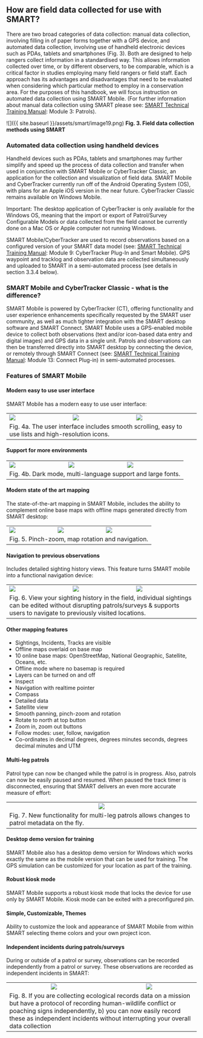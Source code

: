 ## How are field data collected for use with SMART?

There are two broad categories of data collection: manual data
collection, involving filling in of paper forms together with a GPS
device, and automated data collection, involving use of handheld
electronic devices such as PDAs, tablets and smartphones (Fig. 3). Both
are designed to help rangers collect information in a standardised way.
This allows information collected over time, or by different observers,
to be comparable, which is a critical factor in studies employing many
field rangers or field staff. Each approach has its advantages and
disadvantages that need to be evaluated when considering which
particular method to employ in a conservation area. For the purposes of
this handbook, we will focus instruction on automated data collection
using SMART Mobile. (For further information about manual data collection using SMART please see: [SMART Technical
Training
Manual](https://smartconservationtools.org/wp-content/uploads/2019/07/SMART%206%20Technical%20Training%20Manual_2019_07_sm.pdf): Module 3: Patrols).

![]({{ site.baseurl }}/assets/smart/image19.png)
**Fig. 3. Field data collection methods using SMART**

### Automated data collection using handheld devices

Handheld devices such as PDAs, tablets and smartphones may further
simplify and speed up the process of data collection and transfer when
used in conjunction with SMART Mobile or CyberTracker Classic, an
application for the collection and visualization of field data. SMART
Mobile and CyberTracker currently run off of the Android Operating
System (OS), with plans for an Apple iOS version in the near future.
CyberTracker Classic remains available on Windows Mobile.

Important: The desktop application of CyberTracker is only available for
the Windows OS, meaning that the import or export of Patrol/Survey
Configurable Models or data collected from the field cannot be currently
done on a Mac OS or Apple computer not running Windows.

SMART Mobile/CyberTracker are used to record observations based on a
configured version of your SMART data model (see: [SMART Technical
Training
Manual](https://smartconservationtools.org/wp-content/uploads/2019/07/SMART%206%20Technical%20Training%20Manual_2019_07_sm.pdf):
Module 9: CyberTracker Plug-In and Smart Mobile). GPS waypoint and
tracklog and observation data are collected simultaneously and uploaded
to SMART in a semi-automated process (see details in section 3.3.4
below).

### SMART Mobile and CyberTracker Classic - what is the difference?

SMART Mobile is powered by CyberTracker (CT), offering functionality and
user experience enhancements specifically requested by the SMART user
community, as well as much tighter integration with the SMART desktop
software and SMART Connect. SMART Mobile uses a GPS-enabled mobile
device to collect both observations (text and/or icon-based data entry
and digital images) and GPS data in a single unit. Patrols and
observations can then be transferred directly into SMART desktop by
connecting the device, or remotely through SMART Connect (see: [SMART
Technical Training
Manual](https://smartconservationtools.org/wp-content/uploads/2019/07/SMART%206%20Technical%20Training%20Manual_2019_07_sm.pdf):
Module 13: Connect Plug-in) in semi-automated processes.

### Features of SMART Mobile 

#### Modern easy to use user interface
SMART Mobile has a modern easy to use user interface:

<table>
<tr>
<td><img src="{{ site.baseurl }}/assets/smart/image184.png" /></td>
<td><img src="{{ site.baseurl }}/assets/smart/image180.png" /></td>
<td><img src="{{ site.baseurl }}/assets/smart/image194.png" /></td>
</tr>
<tr>
<td colspan="3">Fig. 4a. The user interface includes smooth scrolling, easy to use lists and high-resolution icons.</td>
</tr>
</table>

#### Support for more environments

<table>
<tr>
<td><img src="{{ site.baseurl }}/assets/smart/image185.png" /></td>
<td><img src="{{ site.baseurl }}/assets/smart/image191.png" /></td>
<td><img src="{{ site.baseurl }}/assets/smart/image191.png" /></td>
</tr>
<tr>
<td colspan="3">Fig. 4b. Dark mode, multi-language support and large fonts.</td>
</tr>
</table>

#### Modern state of the art mapping
The state-of-the-art mapping in SMART Mobile, includes the ability to complement online base maps with offline maps generated directly from SMART desktop:

<table>
<tr>
<td><img src="{{ site.baseurl }}/assets/smart/image197.png" /></td>
<td><img src="{{ site.baseurl }}/assets/smart/image192.png" /></td>
<td><img src="{{ site.baseurl }}/assets/smart/image190.png" /></td>
</tr>
<tr>
<td colspan="3">Fig. 5. Pinch-zoom, map rotation and navigation.</td>
</tr>
</table>

#### Navigation to previous observations
Includes detailed sighting history views. This feature turns SMART mobile into a functional navigation device:

<table>
<tr>
<td><img src="{{ site.baseurl }}/assets/smart/image198.png" /></td>
<td><img src="{{ site.baseurl }}/assets/smart/image196.png" /></td>
<td><img src="{{ site.baseurl }}/assets/smart/image195.png" /></td>
</tr>
<tr>
<td colspan="3">Fig. 6. View your sighting history in the field, individual sightings can be edited without disrupting patrols/surveys & supports users to navigate to previously visited locations.</td>
</tr>
</table>

#### Other mapping features
- Sightings, Incidents, Tracks are visible
- Offline maps overlaid on base map
- 10 online base maps: OpenStreetMap, National Geographic, Satellite, Oceans, etc.
- Offline mode where no basemap is required
- Layers can be turned on and off
- Inspect
- Navigation with realtime pointer
- Compass
- Detailed data
- Satellite view
- Smooth panning, pinch-zoom and rotation
- Rotate to north at top button
- Zoom in, zoom out buttons
- Follow modes: user, follow, navigation
- Co-ordinates in decimal degrees, degrees minutes seconds, degrees decimal minutes and UTM

#### Multi-leg patrols
Patrol type can now be changed while the patrol is in progress. Also, patrols can now be easily paused and resumed. When paused the track timer is disconnected, ensuring that SMART delivers an even more accurate measure of effort:

<table>
<tr>
<td align="center"><img src="{{ site.baseurl }}/assets/smart/image183.png"/></td>
</tr>
<tr>
<td colspan="3">Fig. 7. New functionality for multi-leg patrols allows changes to patrol metadata on the fly.</td>
</tr>
</table>

#### Desktop demo version for training
SMART Mobile also has a desktop demo version for Windows which works exactly the same as the mobile version that can be used for training. The GPS simulation can be customized for your location as part of the training.

#### Robust kiosk mode
SMART Mobile supports a robust kiosk mode that locks the device for use only by SMART Mobile. Kiosk mode can be exited with a preconfigured pin.

#### Simple, Customizable, Themes
Ability to customize the look and appearance of SMART Mobile from within SMART selecting theme colors and your own project icon.

#### Independent incidents during patrols/surveys
During or outside of a patrol or survey, observations can be recorded independently from a patrol or survey. These observations are recorded as independent incidents in SMART:

<table>
<tr>
<td align="center"><img src="{{ site.baseurl }}/assets/smart/image193.png"/></td>
<td align="center"><img src="{{ site.baseurl }}/assets/smart/image184.png"/></td>
</tr>
<tr>
<td colspan="3">Fig. 8. If you are collecting ecological records data on a mission but have a protocol of recording human-wildlife conflict or poaching signs independently, b) you can now easily record these as independent incidents without interrupting your overall data collection</td>
</tr>
</table>

